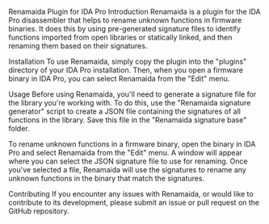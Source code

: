 Renamaida Plugin for IDA Pro
Introduction
Renamaida is a plugin for the IDA Pro disassembler that helps to rename unknown functions in firmware binaries. It does this by using pre-generated signature files to identify functions imported from open libraries or statically linked, and then renaming them based on their signatures.

Installation
To use Renamaida, simply copy the plugin into the "plugins" directory of your IDA Pro installation. Then, when you open a firmware binary in IDA Pro, you can select Renamaida from the "Edit" menu.

Usage
Before using Renamaida, you'll need to generate a signature file for the library you're working with. To do this, use the "Renamaida signature generator" script to create a JSON file containing the signatures of all functions in the library. Save this file in the "Renamaida signature base" folder.

To rename unknown functions in a firmware binary, open the binary in IDA Pro and select Renamaida from the "Edit" menu. A window will appear where you can select the JSON signature file to use for renaming. Once you've selected a file, Renamaida will use the signatures to rename any unknown functions in the binary that match the signatures.

Contributing
If you encounter any issues with Renamaida, or would like to contribute to its development, please submit an issue or pull request on the GitHub repository.
